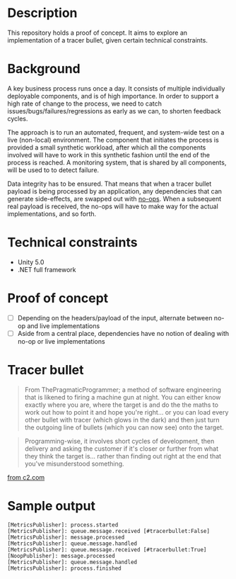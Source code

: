 ﻿# Description

This repository holds a proof of concept. It aims to explore an implementation of a tracer bullet, given certain technical constraints.

# Background

A key business process runs once a day. It consists of multiple individually deployable components, and is of high importance. In order to support a high rate of change to the process, we need to catch issues/bugs/failures/regressions as early as we can, to shorten feedback cycles. 

The approach is to run an automated, frequent, and system-wide test on a live (non-local) environment. The component that initiates the process is provided a small synthetic workload, after which all the components involved will have to work in this synthetic fashion until the end of the process is reached. A monitoring system, that is shared by all components, will be used to to detect failure. 

Data integrity has to be ensured. That means that when a tracer bullet payload is being processed by an application, any dependencies that can generate side-effects, are swapped out with [no-ops](https://en.wikipedia.org/wiki/NOP_). When a subsequent real payload is received, the no-ops will have to make way for the actual implementations, and so forth. 

# Technical constraints

- Unity 5.0
- .NET full framework

# Proof of concept

- [ ] Depending on the headers/payload of the input, alternate between no-op and live implementations
- [ ] Aside from a central place, dependencies have no notion of dealing with no-op or live implementations

# Tracer bullet 

> From ThePragmaticProgrammer; a method of software engineering that is likened to firing a machine gun at night. You can either know exactly where you are, where the target is and do the the maths to work out how to point it and hope you're right... or you can load every other bullet with tracer (which glows in the dark) and then just turn the outgoing line of bullets (which you can now see) onto the target.

> Programming-wise, it involves short cycles of development, then delivery and asking the customer if it's closer or further from what they think the target is... rather than finding out right at the end that you've misunderstood something.

[from c2.com](http://wiki.c2.com/?TracerBullets)

# Sample output

```
[MetricsPublisher]: process.started
[MetricsPublisher]: queue.message.received [#tracerbullet:False]
[MetricsPublisher]: message.processed
[MetricsPublisher]: queue.message.handled
[MetricsPublisher]: queue.message.received [#tracerbullet:True]
[NoopPublisher]: message.processed
[MetricsPublisher]: queue.message.handled
[MetricsPublisher]: process.finished
```
